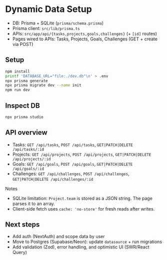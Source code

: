 # Dynamic Data Setup

- DB: Prisma + SQLite (`prisma/schema.prisma`)
- Prisma client: `src/lib/prisma.ts`
- APIs: `src/app/api/{tasks,projects,goals,challenges}` (+ `[id]` routes)
- Pages wired to APIs: Tasks, Projects, Goals, Challenges (GET + create via POST)

## Setup
```bash
npm install
printf 'DATABASE_URL="file:./dev.db"\n' > .env
npx prisma generate
npx prisma migrate dev --name init
npm run dev
```

## Inspect DB
```bash
npx prisma studio
```

## API overview
- Tasks: `GET /api/tasks`, `POST /api/tasks`, `GET|PATCH|DELETE /api/tasks/:id`
- Projects: `GET /api/projects`, `POST /api/projects`, `GET|PATCH|DELETE /api/projects/:id`
- Goals: `GET /api/goals`, `POST /api/goals`, `GET|PATCH|DELETE /api/goals/:id`
- Challenges: `GET /api/challenges`, `POST /api/challenges`, `GET|PATCH|DELETE /api/challenges/:id`

Notes
- SQLite limitation: `Project.team` is stored as a JSON string. The page parses it to an array.
- Client-side fetch uses `cache: 'no-store'` for fresh reads after writes.

## Next steps
- Add auth (NextAuth) and scope data by user
- Move to Postgres (Supabase/Neon): update `datasource` + run migrations
- Add validation (Zod), error handling, and optimistic UI (SWR/React Query)
